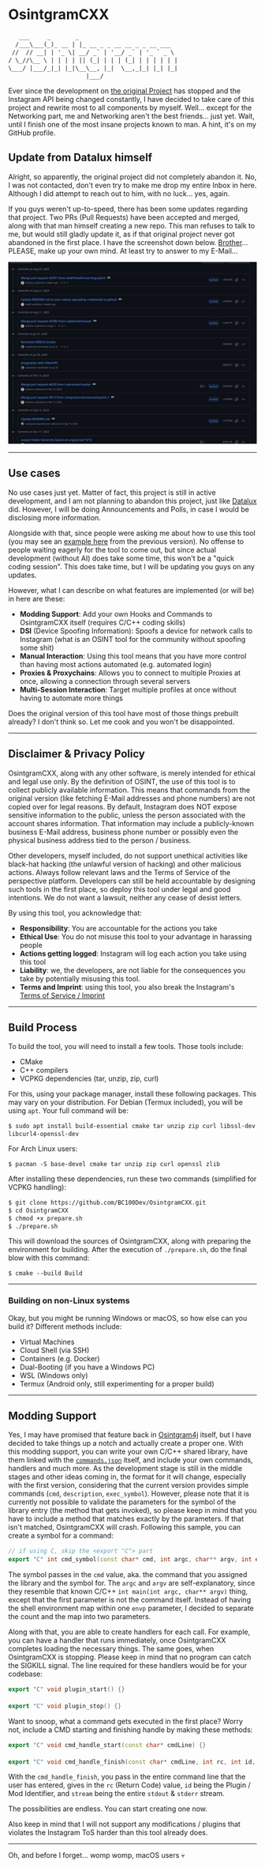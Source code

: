 # OsintgramCXX
```text
   ___     _       _                            
  /___\___(_)_ __ | |_ __ _ _ __ __ _ _ __ ___  
 //  // __| | '_ \| __/ _` | '__/ _` | '_ ` _ \ 
/ \_//\__ \ | | | | || (_| | | | (_| | | | | | |
\___/ |___/_|_| |_|\__\__, |_|  \__,_|_| |_| |_|
                      |___/                     
```

Ever since the development on [the original Project](https://github.com/Datalux/Osintgram)
has stopped and the Instagram API being changed constantly, I have decided to take care
of this project and rewrite most to all components by myself. Well... except for the
Networking part, me and Networking aren't the best friends... just yet. Wait, until I
finish one of the most insane projects known to man. A hint, it's on my GitHub profile.

## Update from Datalux himself
Alright, so apparently, the original project did not completely abandon it. No, I was not
contacted, don't even try to make me drop my entire Inbox in here. Although I did attempt
to reach out to him, with no luck... yes, again.

If you guys weren't up-to-speed, there has been some updates regarding that project. Two
PRs (Pull Requests) have been accepted and merged, along with that man himself creating a
new repo. This man refuses to talk to me, but would still gladly update it, as if that
original project never got abandoned in the first place. I have the screenshot down below.
[Brother](https://github.com/Datalux)... PLEASE, make up your own mind. At least try to
answer to my E-Mail...

![Screenshot of the Commit History on Osintgram](Docs/Images/Osintgram_CommitHistory.jpg)

---

## Use cases
No use cases just yet. Matter of fact, this project is still in active development, and I
am not planning to abandon this project, just like [Datalux](https://github.com/Datalux)
did. However, I will be doing Announcements and Polls, in case I would be disclosing more
information.

Alongside with that, since people were asking me about how to use this tool (you may see
an [example here](https://github.com/BC100Dev/osintgram4j/issues/16) from the previous
version). No offense to people waiting eagerly for the tool to come out, but since actual
development (without AI) does take some time, this won't be a "quick coding session". This
does take time, but I will be updating you guys on any updates.

However, what I can describe on what features are implemented (or will be) in here are these:
- **Modding Support**: Add your own Hooks and Commands to OsintgramCXX itself (requires C/C++
  coding skills)
- **DSI** (Device Spoofing Information): Spoofs a device for network calls to Instagram (what
  is an OSINT tool for the community without spoofing some shit)
- **Manual Interaction**: Using this tool means that you have more control than having most
  actions automated (e.g. automated login)
- **Proxies & Proxychains**: Allows you to connect to multiple Proxies at once, allowing a
  connection through several servers
- **Multi-Session Interaction**: Target multiple profiles at once without having to automate
  more things

Does the original version of this tool have most of those things prebuilt already? I don't
think so. Let me cook and you won't be disappointed.

---

## Disclaimer & Privacy Policy
OsintgramCXX, along with any other software, is merely intended for ethical and legal use
only. By the definition of OSINT, the use of this tool is to collect publicly available
information. This means that commands from the original version (like fetching E-Mail
addresses and phone numbers) are not copied over for legal reasons. By default, Instagram
does NOT expose sensitive information to the public, unless the person associated with the
account shares information. That information may include a publicly-known business E-Mail
address, business phone number or possibly even the physical business address tied to the
person / business.

Other developers, myself included, do not support unethical activities like black-hat
hacking (the unlawful version of hacking) and other malicious actions. Always follow
relevant laws and the Terms of Service of the perspective platform. Developers can still
be held accountable by designing such tools in the first place, so deploy this tool under
legal and good intentions. We do not want a lawsuit, neither any cease of desist letters.

By using this tool, you acknowledge that:
- **Responsibility**: You are accountable for the actions you take
- **Ethical Use**: You do not misuse this tool to your advantage in harassing people
- **Actions getting logged**: Instagram will log each action you take using this tool
- **Liability**: we, the developers, are not liable for the consequences you take by
  potentially misusing this tool.
- **Terms and Imprint**: using this tool, you also break the Instagram's [Terms of Service
  / Imprint](https://help.instagram.com/581066165581870/?locale=en_US)

---

## Build Process
To build the tool, you will need to install a few tools. Those tools include:
- CMake
- C++ compilers
- VCPKG dependencies (tar, unzip, zip, curl)

For this, using your package manager, install these following packages. This may vary on
your distribution. For Debian (Termux included), you will be using `apt`. Your full
command will be:

```shell
$ sudo apt install build-essential cmake tar unzip zip curl libssl-dev libcurl4-openssl-dev
```

For Arch Linux users:
```shell
$ pacman -S base-devel cmake tar unzip zip curl openssl zlib
```

After installing these dependencies, run these two commands (simplified for VCPKG handling):
```shell
$ git clone https://github.com/BC100Dev/OsintgramCXX.git
$ cd OsintgramCXX
$ chmod +x prepare.sh
$ ./prepare.sh
```

This will download the sources of OsintgramCXX, along with preparing the environment for
building. After the execution of `./prepare.sh`, do the final blow with this command:

```shell
$ cmake --build Build
```

---

### Building on non-Linux systems
Okay, but you might be running Windows or macOS, so how else can you build it? Different
methods include:

- Virtual Machines
- Cloud Shell (via SSH)
- Containers (e.g. Docker)
- Dual-Booting (if you have a Windows PC)
- WSL (Windows only)
- Termux (Android only, still experimenting for a proper build)

---

## Modding Support
Yes, I may have promised that feature back in
[Osintgram4j](https://github.com/BC100Dev/osintgram4j) itself, but I have decided to take
things up a notch and actually create a proper one. With this modding support, you can write
your own C/C++ shared library, have them linked with the
[`commands.json`](Resources/commands.json) itself, and include your own commands, handlers
and much more. As the development stage is still in the middle stages and other ideas coming
in, the format for it will change, especially with the first version, considering that the
current version provides simple commands (`cmd`, `description`, `exec_symbol`). However,
please note that it is currently not possible to validate the parameters for the symbol of
the library entry (the method that gets invoked), so please keep in mind that you have to
include a method that matches exactly by the parameters. If that isn't matched, OsintgramCXX
will crash. Following this sample, you can create a symbol for a command:

```c++
// if using C, skip the <export "C"> part
export "C" int cmd_symbol(const char* cmd, int argc, char** argv, int envc, char** env_map) {}
```

The symbol passes in the `cmd` value, aka. the command that you assigned the library and the
symbol for. The `argc` and `argv` are self-explanatory, since they resemble that known C/C++
`int main(int argc, char** argv)` thing, except that the first parameter is not the command
itself. Instead of having the shell environment map within one `envp` parameter, I decided
to separate the count and the map into two parameters.

Along with that, you are able to create handlers for each call. For example, you can have
a handler that runs immediately, once OsintgramCXX completes loading the necessary things.
The same goes, when OsintgramCXX is stopping. Please keep in mind that no program can catch
the SIGKILL signal. The line required for these handlers would be for your codebase:

```c++
export "C" void plugin_start() {}

export "C" void plugin_stop() {}
```

Want to snoop, what a command gets executed in the first place? Worry not, include a CMD
starting and finishing handle by making these methods:

```c++
export "C" void cmd_handle_start(const char* cmdLine) {}

export "C" void cmd_handle_finish(const char* cmdLine, int rc, int id, const char* stream) {}
```

With the `cmd_handle_finish`, you pass in the entire command line that the user has entered,
gives in the `rc` (Return Code) value, `id` being the Plugin / Mod Identifier, and `stream`
being the entire `stdout` & `stderr` stream.

The possibilities are endless. You can start creating one now.

Also keep in mind that I will not support any modifications / plugins that violates the
Instagram ToS harder than this tool already does.

---

Oh, and before I forget... womp womp, macOS users :skull: